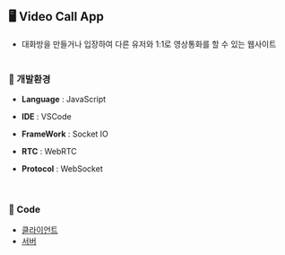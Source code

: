 ## **🖥️**  Video Call App
- 대화방을 만들거나 입장하여 다른 유저와 1:1로 영상통화를 할 수 있는 웹사이트
  <br>  <br> 

### **📌** 개발환경

- **Language** : JavaScript

- **IDE** : VSCode

- **FrameWork** : Socket IO

- **RTC** : WebRTC

- **Protocol** : WebSocket
<br> 

### **📌** Code
- [클라이언트](src/public/js/vidCall.js)
- [서버](src/server.js)
